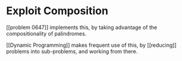 # Exploit Composition

[[problem 0647]] implements this, by taking advantage of the compositionality of palindromes.

[[Dynamic Programming]] makes frequent use of this, by [[reducing]] problems into sub-problems, and working from there.
